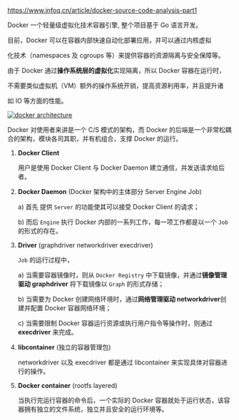 https://www.infoq.cn/article/docker-source-code-analysis-part1

Docker 一个轻量级虚拟化技术容器引擎, 整个项目基于 Go 语言开发。
    
目前，Docker 可以在容器内部快速自动化部署应用，并可以通过内核虚拟

化技术（namespaces 及 cgroups 等）来提供容器的资源隔离与安全保障等。

由于 Docker 通过**操作系统层的虚拟化**实现隔离，所以 Docker 容器在运行时，

不需要类似虚拟机（VM）额外的操作系统开销，提高资源利用率，并且提升诸

如 IO 等方面的性能。

[![docker architecture](https://static001.infoq.cn/resource/image/41/22/41cdc2bdeff20221c67563d673335a22.jpg)](https://static001.infoq.cn/resource/image/41/22/41cdc2bdeff20221c67563d673335a22.jpg)

Docker 对使用者来讲是一个 C/S 模式的架构，而 Docker 的后端是一个非常松耦合的架构，模块各司其职，并有机组合，支撑 Docker 的运行。

1) **Docker Client**
   
   用户是使用 Docker Client 与 Docker Daemon 建立通信，并发送请求给后者。

2) **Docker Daemon**   (Docker 架构中的主体部分 Server Engine Job)
   
   a) 首先 提供 `Server` 的功能使其可以接受 Docker Client 的请求；
   
   b) 而后 `Engine` 执行 Docker 内部的一系列工作，每一项工作都是以一个 `Job` 的形式的存在。

3) **Driver**   (graphdriver networkdriver execdriver)
  
   `Job` 的运行过程中，
   
   a) 当需要容器镜像时，则从 `Docker Registry` 中下载镜像，并通过**镜像管理驱动 graphdriver** 将下载镜像以 `Graph` 的形式存储；
   
   b) 当需要为 Docker 创建网络环境时，通过**网络管理驱动 networkdriver**创建并配置 Docker 容器网络环境；
   
   c) 当需要限制 Docker 容器运行资源或执行用户指令等操作时，则通过 **execdriver** 来完成。

4) **libcontainer** (独立的容器管理包)
   
   networkdriver 以及 execdriver 都是通过 libcontainer 来实现具体对容器进行的操作。

5) **Docker container** (rootfs layered)
   
   当执行完运行容器的命令后，一个实际的 Docker 容器就处于运行状态，该容器拥有独立的文件系统，独立并且安全的运行环境等。
